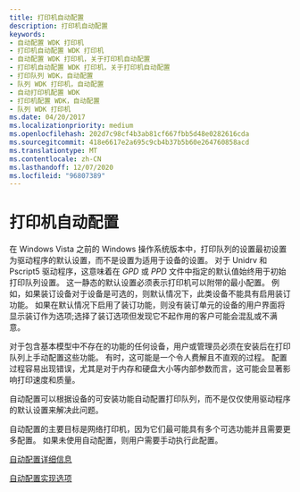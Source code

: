 ```yaml
---
title: 打印机自动配置
description: 打印机自动配置
keywords:
- 自动配置 WDK 打印机
- 打印机自动配置 WDK 打印机
- 自动配置 WDK 打印机，关于打印机自动配置
- 打印机自动配置 WDK 打印机，关于打印机自动配置
- 打印队列 WDK，自动配置
- 队列 WDK 打印机，自动配置
- 自动打印机配置 WDK
- 打印机配置 WDK，自动配置
- 队列 WDK 打印机
ms.date: 04/20/2017
ms.localizationpriority: medium
ms.openlocfilehash: 202d7c98cf4b3ab81cf667fbb5d48e0282616cda
ms.sourcegitcommit: 418e6617e2a695c9cb4b37b5b60e264760858acd
ms.translationtype: MT
ms.contentlocale: zh-CN
ms.lasthandoff: 12/07/2020
ms.locfileid: "96807389"
---
```

# <a name="printer-autoconfiguration"></a>打印机自动配置


在 Windows Vista 之前的 Windows 操作系统版本中，打印队列的设置最初设置为驱动程序的默认设置，而不是设置为适用于设备的设置。 对于 Unidrv 和 Pscript5 驱动程序，这意味着在 *GPD* 或 *PPD* 文件中指定的默认值始终用于初始打印队列设置。 这一静态的默认设置必须表示打印机可以附带的最小配置。 例如，如果装订设备对于设备是可选的，则默认情况下，此类设备不能具有启用装订功能。 如果在默认情况下启用了装订功能，则没有装订单元的设备的用户界面将显示装订作为选项;选择了装订选项但发现它不起作用的客户可能会混乱或不满意。

对于包含基本模型中不存在的功能的任何设备，用户或管理员必须在安装后在打印队列上手动配置这些功能。 有时，这可能是一个令人费解且不直观的过程。 配置过程容易出现错误，尤其是对于内存和硬盘大小等内部参数而言，这可能会显著影响打印速度和质量。

自动配置可以根据设备的可安装功能自动配置打印队列，而不是仅仅使用驱动程序的默认设置来解决此问题。

自动配置的主要目标是网络打印机，因为它们最可能具有多个可选功能并且需要更多配置。 如果未使用自动配置，则用户需要手动执行此配置。

[自动配置详细信息](autoconfiguration-details.md)

[自动配置实现选项](autoconfiguration-implementation-options.md)

 

 




